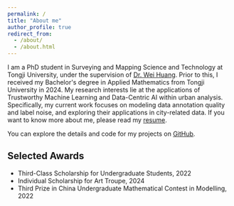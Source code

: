 ```yaml
---
permalink: /
title: "About me"
author_profile: true
redirect_from: 
  - /about/
  - /about.html
---
```


I am a PhD student in Surveying and Mapping Science and Technology at Tongji University, under the supervision of [Dr. Wei Huang](https://huangweibuct.github.io/weihuang.github.io/). Prior to this, I received my Bachelor's degree in Applied Mathematics from Tongji University in 2024. My research interests lie at the applications of Trustworthy Machine Learning and Data-Centric AI within urban analysis. Specifically, my current work focuses on modeling data annotation quality and label noise, and exploring their applications in city-related data. If you want to know more about me, please read my [resume](https://hengxu-tongji.github.io/files/heng-xu-resume-template.pdf).

You can explore the details and code for my projects on [GitHub](https://github.com/hengxu-tongji).

Selected Awards
------
- Third-Class Scholarship for Undergraduate Students, 2022
- Individual Scholarship for Art Troupe, 2024
- Third Prize in China Undergraduate Mathematical Contest in Modelling, 2022
